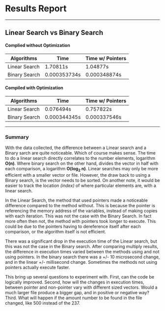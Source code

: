 # Results Report
------------------------------------------------------------
## Linear Search vs Binary Search
#### Complied without Optimization 
|    Algorithms    |       Time       | Time w/ Pointers |
|------------------|------------------|------------------|
|  Linear Search   | 1.70811s         | 1.04877s         |
|  Binary Search   | 0.000353734s     | 0.000348874s     |


#### Compiled with Optimization

|    Algorithms    |       Time       | Time w/ Pointers |
|------------------|------------------|------------------|
|  Linear Search   | 0.076494s        | 0.757822s        |
|  Binary Search   | 0.000344345s     | 0.000337546s     |

------------------------------------------------------------
### Summary

   With the data collected, the difference between a Linear search and a Binary sarch are quite noticeable. Which of course makes sense. The time to do a linear search directly correlates to the number elements, logarithm  **O(n)**. Where binary search on the other hand, divides the vector in half with each comparison, a logarithm  **O(log<sub>2</sub> n)**. Linear searches may only be more efficient with a smaller vector or file.  However, the draw back to using a Binary search, is the vector needs to be sorted. On another note, it would be easier to track the location *(index)* of where particular elements are, with a linear search. 

   In the Linear Search, the method that used pointers made a noticeable difference  compared to the method without. This is because the pointer is referencing the memory address of the variables, instead of making copies with each iteration. This was not the case with the Binary Search. In fact more often then not, the method with pointers took longer to execute. This could be due to the pointers having to dereference itself after each comparison, or the algorithm itself is not efficient. 
   
   There was a significant drop in the execution time of the Linear search, but this was not the case in the Binary search.  After comparing multiply results, the difference in execution times varied between the methods using and not using pointers. In the binary search there was a  +/- 10 microsecond change, and in the linear +/- millisecond  change. Sometimes the methods not using pointers actually execute faster.  

   This bring up several questions to experiment with. First, can the code be logically improved. Second, how will the changes in execution times, between pointer and non-pointer vary with different sized vectors. Would a much larger file produce a bigger gap, and in positive or negative way? Third. What will happen if the amount number to be found in the file changed, like 500 instead of the 237.  
   
